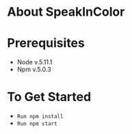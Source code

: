 # About SpeakInColor



# Prerequisites
* Node v.5.11.1
* Npm v.5.0.3

# To Get Started
* `Run npm install`
* `Run npm start`
